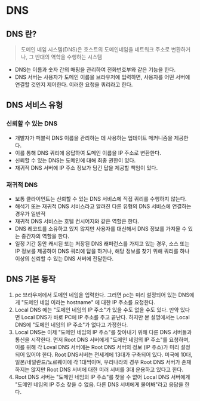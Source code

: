 # DNS

## DNS 란?

> 도메인 네임 시스템(DNS)은 호스트의 도메인네임을 네트워크 주소로 변환하거나, 그 반대의 역학을 수행하는 시스템

- DNS는 이름과 숫자 간의 매핑을 관리하여 전화번호부와 같은 기능을 한다.
- DNS 서버는 사용자가 도메인 이름을 브라우저에 입력하면, 사용자를 어떤 서버에 연결할 것인지 제어한다. 이러한 요청을 쿼리라고 한다.

## DNS 서비스 유형

### 신뢰할 수 있는 DNS

- 개발자가 퍼블릭 DNS 이름을 관리하는 데 사용하는 업데이트 메커니즘을 제공한다.
- 이를 통해 DNS 쿼리에 응답하여 도메인 이름을 IP 주소로 변환한다.
- 신뢰할 수 있는 DNS는 도메인에 대해 최종 권한이 있다.
- 재귀적 DNS 서버에 IP 주소 정보가 담긴 답을 제공할 책임이 있다.

### 재귀적 DNS

- 보통 클라이언트는 신뢰할 수 있는 DNS 서비스에 직접 쿼리를 수행하지 않는다.
- 해석기 또는 재귀적 DNS 서비스라고 알려진 다른 유형의 DNS 서비스에 연결하는 경우가 일반적
- 재귀적 DNS 서비스는 호텔 컨시어지와 같은 역할은 한다.
- DNS 레코드를 소유하고 있지 않지만 사용자를 대신해서 DNS 정보를 가져올 수 있는 중간자의 역할을 한다.
- 일정 기간 동안 캐시된 또는 저장된 DNS 래퍼런스를 가지고 있는 경우, 소스 또는 IP 정보를 제공하여 DNS 쿼리에 답을 하거나, 해당 정보를 찾기 위해 쿼리를 하나 이상의 신뢰할 수 있는 DNS 서버에 전달한다.

## DNS 기본 동작

1. pc 브라우저에서 도메인 네임을 입력한다. 그러면 pc는 미리 설정되어 있는 DNS에게 "도메인 네임 이라는 hostname" 에 대한 IP 주소를 요청한다.
2. Local DNS 에는 "도메인 네임의 IP 주소"가 있을 수도 없을 수도 있다. 만약 있다면 Local DNS가 바로 PC에 IP 주소를 주고 끝난다. 하지만 본 설명에서는 Local DNS에 "도메인 네임의 IP 주소"가 없다고 가정한다.
3. Local DNS는 이제 "도메인 네임의 IP 주소"를 찾아내기 위해 다른 DNS 서버들과 통신을 시작한다. 먼저 Root DNS 서버에게 "도메인 네임의 IP 주소"를 요청하며, 이를 위해 각 Loval DNS 서버에는 Root DNS 서버의 정보 (IP 주소)가 미리 설정되어 있어야 한다. Root DNS서버는 전세계에 13대가 구축되어 있다. 미국에 10대, 일본/네덜란드/노르웨이에 각 1대씩이며, 우리나라의 경우 Root DNS 서버가 존재하지는 않지만 Root DNS 서버에 대한 미러 서버를 3대 운용하고 있다고 한다.
4. Root DNS 서버는 "도메인 네임의 IP 주소"를 찾을 수 없어 Local DNS 서버에게 "도메인 네임의 IP 주소 찾을 수 없음. 다른 DNS 서버에게 물어봐"라고 응답을 한다.